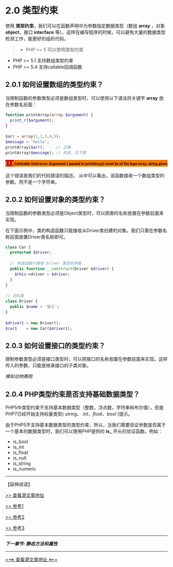 # 2.0 类型约束

使用 **类型约束**，我们可以在函数声明中为参数指定数据类型（数组 **array** ，对象 **object**，接口 **interface** 等）。这样在编写程序的时候，可以避免大量的数据类型检测工作，能更好的组织代码。

> * PHP >= 5 可以使用类型约束
* PHP >= 5.1 支持数组类型约束
* PHP >= 5.4 支持callable回调函数


## 2.0.1 如何设置数组的类型约束？

当限制函数的参数类型必须是数组类型时，可以使用以下语法将关键字 **array** 放在参数名前面：

```PHP
function printArray(array $argument) {
  print_r($argument);
}

$arr = array(1,2,3,4,5);
$message = 'hello';
printArray($arr);     // 正确
printArray($message); // 失败，见下图
```

![image](../images/type-array-hinting.png)

这个错误是我们的代码错误的描述。 从中可以看出，该函数接收一个数组类型的参数，而不是一个字符串。

## 2.0.2 如何设置对象的类型约束？

当限制函数的参数类型必须是Object类型时，可以把类的名称放置在参数前面来实现。

在下面示例中，类的构造函数只能接收从Driver类创建的对象。我们只需在参数名称前面放置Driver类名称即可。

```PHP
class Car {
  protected $driver;

  // 构造函数只接收 Driver 类型的参数
  public function __construct(Driver $driver) {
    $this->driver = $driver;
  }
}

// 司机类
class Driver {
  public $name = '张三';
}

$driver1 = new Driver();
$car1    = new Car($driver1);

```

## 2.0.3 如何设置接口的类型约束？

限制参数类型必须是接口类型时，可以把接口的名称放置在参数前面来实现。这样传入的参数，只能是继承接口的子类对象。





*模拟动物赛跑*


## 2.0.4 PHP类型约束是否支持基础数据类型？

PHP5中类型约束不支持基本数据类型（整数，浮点数，字符串和布尔值），但是PHP7已经开始支持标量类型( *string*、 *int*、*float*、*bool* )提示。

由于PHP5不支持基本数据类型的类型约束，所以，当我们需要验证参数是否属于一个基本的数据类型时，我们可以使用PHP提供的 **is_** 开头的验证函数。例如：

* is_bool
* is_int
* is_float
* is_null
* is_string
* is_numeric



----------

【延伸阅读】

[>> 查看源文章地址 ](https://github.com/yiicode101/learn-php)

[>> 参考1](http://php.net/manual/zh/language.oop5.typehinting.php)

[>> 参考2](https://segmentfault.com/a/1190000007226476)

[>> 参考3](http://www.php-internals.com/book/?p=chapt05/05-04-class-inherit-abstract)

-------

***下一章节: 静态方法和属性***

---------
[===> 查看源文章地址 <===](https://github.com/yiicode101/learn-php)
